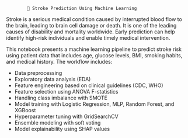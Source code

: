             🧠 Stroke Prediction Using Machine Learning

Stroke is a serious medical condition caused by interrupted blood flow to the brain, leading to brain cell damage or death. It is one of the leading causes of disability and mortality worldwide. Early prediction can help identify high-risk individuals and enable timely medical intervention.

This notebook presents a machine learning pipeline to predict stroke risk using patient data that includes age, glucose levels, BMI, smoking habits, and medical history. The workflow includes:

- Data preprocessing
- Exploratory data analysis (EDA)
- Feature engineering based on clinical guidelines (CDC, WHO)
- Feature selection using ANOVA F-statistics
- Handling class imbalance with SMOTE
- Model training with Logistic Regression, MLP, Random Forest, and XGBoost
- Hyperparameter tuning with GridSearchCV
- Ensemble modeling with soft voting
- Model explainability using SHAP values


